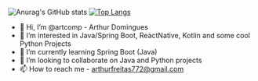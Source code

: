 ![Anurag's GitHub stats](https://github-readme-stats.vercel.app/api?username=artcomp&show_icons=true)
[![Top Langs](https://github-readme-stats.vercel.app/api/top-langs/?username=artcomp&layout=compact)](https://github.com/artcomp/github-readme-stats)
- 👋 Hi, I’m @artcomp - Arthur Domingues
- 👀 I’m interested in Java/Spring Boot, ReactNative, Kotlin and some cool Python Projects
- 🌱 I’m currently learning Spring Boot (Java)
- 💞️ I’m looking to collaborate on Java and Python projects
- 📫 How to reach me - arthurfreitas772@gmail.com



<!---
artcomp/artcomp is a ✨ special ✨ repository because its `README.md` (this file) appears on your GitHub profile.
You can click the Preview link to take a look at your changes.
--->
